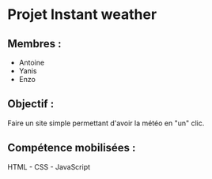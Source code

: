 # Projet Instant weather
## Membres : 
- Antoine
- Yanis
- Enzo
## Objectif : 
Faire un site simple permettant d'avoir la météo en "un" clic.
## Compétence mobilisées :
HTML - CSS - JavaScript
